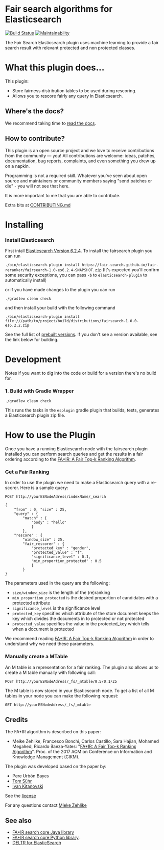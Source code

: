 # Fair search algorithms for Elasticsearch


[![Build Status](https://travis-ci.org/fair-search/fairsearch-elasticsearch-plugin.svg?branch=master)](https://travis-ci.org/fair-search/fairsearch-elasticsearch-plugin)
[![Maintainability](https://api.codeclimate.com/v1/badges/d1782dfbff41827f33f9/maintainability)](https://codeclimate.com/github/fair-search/fairsearch-elasticsearch-plugin/maintainability)

The Fair Search Elasticsearch plugin uses machine learning to provide a fair search result with relevant protected 
and non protected classes. 

# What this plugin does...

This plugin:

- Store fairness distribution tables to be used during rescoring.
- Allows you to rescore fairly any query in Еlasticsearch.

## Where's the docs?

We recommend taking time to [read the docs](http://fairsearch-elasticsearch.readthedocs.io). 

## How to contribute?

This plugin is an open source project and we love to receive contributions from the community — you! All contributions are welcome: ideas, patches, documentation, bug reports, complaints, and even something you drew up on a napkin.

Programming is not a required skill. Whatever you've seen about open source and maintainers or community members saying "send patches or die" - you will not see that here.

It is more important to me that you are able to contribute.

Extra bits at [CONTRIBUTING.md](CONTRIBUTTING.md)


# Installing

### Install Elasticsearch
First intall [Elasticsearch Version 6.2.4](https://www.elastic.co/de/downloads/past-releases/elasticsearch-6-2-4).
To install the fairsearch plugin you can run 

`./bin/elasticsearch-plugin install https://fair-search.github.io/fair-reranker/fairsearch-1.0-es6.2.4-SNAPSHOT.zip`
(It's expected you'll confirm some security exceptions, you can pass `-b` to `elasticsearch-plugin` to automatically install)

or if you have made changes to the plugin you can run 

```
./gradlew clean check
```
and then install your build with the following command

```
./bin/elasticsearch-plugin install file:///path/to/project/build/distributions/fairsearch-1.0.0-es6.2.2.zip
```

See the full list of [prebuilt versions](https://fair-search.github.io/). If you don't see a version available, see the link below for building.

# Development

Notes if you want to dig into the code or build for a version there's no build for.

### 1. Build with Gradle Wrapper

```
./gradlew clean check
```

This runs the tasks in the `esplugin` gradle plugin that builds, tests, generates a Elasticsearch plugin zip file.

# How to use the Plugin
Once you have a running Elasticsearch node with the fairsearch plugin installed you can perform search queries and get the results in a fair ordering according to the [FA*IR: A Fair Top-k Ranking Algorithm](https://arxiv.org/abs/1706.06368).


### Get a Fair Ranking

In order to use the plugin we need to make a Elasticsearch query with a re-scorer. Here is a sample query:

```
POST http://yourESNodeAdress/indexName/_search

{
	"from" : 0, "size" : 25,
	"query" : {
		"match" : {
			"body" : "hello"
			}
		},
	"rescore" : {
		"window_size" : 25,
		"fair_rescorer" : {
			"protected_key" : "gender",
			"protected_value" : "f",
			"significance_level" : 0.1,
			"min_proportion_protected" : 0.5
			}
		}
}
```

The parameters used in the query are the following:

- `size/window_size` is the length of the (re)ranking
- `min_proportion_protected` is the desired proportion of candidates with a protected attribute
- `significance_level` is the significance level
- `protected_key` specifies which attribute of the store document keeps the key which divides the documents in to protected or not protected
- `protected_value` specifies the value in the protected_key which tells when a document is protected

We recommend reading [FA*IR: A Fair Top-k Ranking Algorithm](https://arxiv.org/abs/1706.06368) in order to understand why we need these parameters.

### Manually create a MTable

An M table is a representation for a fair ranking. The plugin also allows us to create a M table manually with following call:

```
POST http://yourESNodeAdress/_fs/_mtable/0.5/0.1/25
```
The M table is now stored in your Elasticsearch node. To get a list of all M tables in your node you can make the following request:

```
GET http://yourESNodeAdress/_fs/_mtable
```

## Credits

The FA*IR algorithm is described on this paper:

* Meike Zehlike, Francesco Bonchi, Carlos Castillo, Sara Hajian, Mohamed Megahed, Ricardo Baeza-Yates: "[FA*IR: A Fair Top-k Ranking Algorithm](https://doi.org/10.1145/3132847.3132938)". Proc. of the 2017 ACM on Conference on Information and Knowledge Management (CIKM).

The plugin was developed based on the paper by:
- Pere Urbón Bayes
- [Tom Sühr](https://github.com/tsuehr)
- [Ivan Kitanovski](http://ivankitanovski.com/)

See the [license](https://github.com/fair-search/fairsearch-fair-for-elasticsearch/blob/master/LICENSE)

For any questions contact [Mieke Zehlike](https://de.linkedin.com/in/meike-zehlike-366bba131)

## See also

- [FA*IR search core Java library](https://github.com/fair-search/fairsearch-fair-java)
- [FA*IR search core Python library](https://github.com/fair-search/fairsearch-fair-python).
- [DELTR for ElasticSearch](https://github.com/fair-search/fairsearch-deltr-for-elasticsearch)
